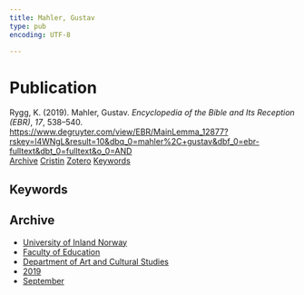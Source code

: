```yaml
---
title: Mahler, Gustav
type: pub
encoding: UTF-8

---
```

<h1>Publication</h1>
<article id="csl-bib-container-CFJ35KB8" class="csl-bib-container">
  <div class="csl-bib-body"> <div class="csl-entry">Rygg, K. (2019). Mahler, Gustav. <i>Encyclopedia of the Bible and Its Reception (EBR)</i>, <i>17</i>, 538–540. <a href="https://www.degruyter.com/view/EBR/MainLemma_12877?rskey=l4WNgL&#38;result=10&#38;dbq_0=mahler%2C+gustav&#38;dbf_0=ebr-fulltext&#38;dbt_0=fulltext&#38;o_0=AND">https://www.degruyter.com/view/EBR/MainLemma_12877?rskey=l4WNgL&#38;result=10&#38;dbq_0=mahler%2C+gustav&#38;dbf_0=ebr-fulltext&#38;dbt_0=fulltext&#38;o_0=AND</a></div> </div>
  <div class="csl-bib-buttons">
    <a href="#taxonomy-article-CFJ35KB8" alt="archive" class="csl-bib-button">Archive</a>
    <a href="https://app.cristin.no/results/show.jsf?id=1731142" alt="Cristin" class="csl-bib-button">Cristin</a>
    <a href="http://zotero.org/groups/5881554/items/CFJ35KB8" alt="Zotero" class="csl-bib-button">Zotero</a>
    <a href="#keywords-article-CFJ35KB8" alt="keywords" class="csl-bib-button">Keywords</a>
  </div>
  <div id="csl-bib-meta-container-CFJ35KB8"></div>
</article>
<div id="csl-bib-meta-CFJ35KB8" class="csl-bib-meta">
  <article id="keywords-article-CFJ35KB8" class="keywords-article">
    <h1>Keywords</h1>
    
  </article>
  <article id="taxonomy-article-CFJ35KB8" class="taxonomy-article">
    <h1>Archive</h1>
    <ul>
      <li>
        <a href="/en/archive/?key=3DCRN523">University of Inland Norway</a>
      </li>
      <li>
        <a href="/en/archive/?key=WYNZA47F">Faculty of Education</a>
      </li>
      <li>
        <a href="/en/archive/?key=VBB2T4VJ">Department of Art and Cultural Studies</a>
      </li>
      <li>
        <a href="/en/archive/?key=N3YI5B9V">2019</a>
      </li>
      <li>
        <a href="/en/archive/?key=AEXU9G9P">September</a>
      </li>
    </ul>
  </article>
</div>
